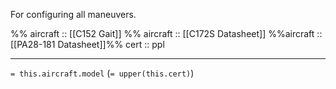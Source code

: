 For configuring all maneuvers.

%% aircraft :: [[C152 Gait]] %%
aircraft :: [[C172S Datasheet]]
%%aircraft :: [[PA28-181 Datasheet]]%%
cert :: ppl

---

`= this.aircraft.model` (`= upper(this.cert)`)

